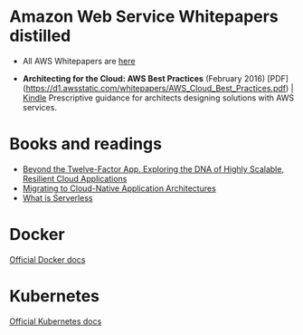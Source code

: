 # Amazon Web Service Whitepapers distilled

- All AWS Whitepapers are [here](https://aws.amazon.com/whitepapers/)

- **Architecting for the Cloud: AWS Best Practices** (February 2016)    [PDF]
(https://d1.awsstatic.com/whitepapers/AWS_Cloud_Best_Practices.pdf) | [Kindle](https://www.amazon.com/dp/B01FGT7J3K)
Prescriptive guidance for architects designing solutions with AWS services.    


# Books and readings

- [Beyond the Twelve-Factor App. Exploring the DNA of Highly Scalable, Resilient Cloud Applications](http://www.oreilly.com/webops-perf/free/beyond-the-twelve-factor-app.csp)
- [Migrating to Cloud-Native Application Architectures](http://www.oreilly.com/programming/free/migrating-cloud-native-application-architectures.csp)
- [What is Serverless](http://www.oreilly.com/programming/free/what-is-serverless.csp)


# Docker
[Official Docker docs](https://docs.docker.com/)

# Kubernetes

[Official Kubernetes docs](https://kubernetes.io/docs/home/)